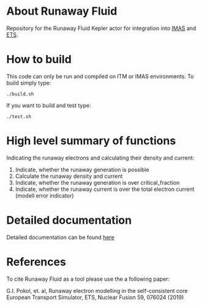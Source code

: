 # About Runaway Fluid
Repository for the Runaway Fluid Kepler actor for integration into [IMAS](https://core.ac.uk/download/pdf/207980869.pdf) and [ETS](https://wpcd-workflows.github.io/). 

# How to build
This code can only be run and compiled on ITM or IMAS environments. To build simply type:

`./build.sh`

If you want to build and test type:

`./test.sh`

# High level summary of functions
Indicating the runaway electrons and calculating their density and current:

1. Indicate, whether the runaway generation is possible
2. Calculate the runaway density and current
3. Indicate, whether the runaway generation is over critical_fraction 
4. Indicate, whether the runaway current is over the total electron current (modell error indicator)

# Detailed documentation
Detailed documentation can be found [here](https://github.com/osrep/Runafluid/tree/master/doc)

# References
To cite Runaway Fluid as a tool please use the a following paper:

 G.I. Pokol, et. al, Runaway electron modelling in the self-consistent core European Transport Simulator, ETS, Nuclear Fusion 59, 076024 (2019)
